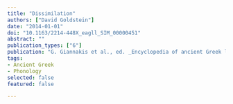 ```yaml
---
title: "Dissimilation"
authors: ["David Goldstein"]
date: "2014-01-01"
doi: "10.1163/2214-448X_eagll_SIM_00000451"
abstract: ""
publication_types: ["6"]
publication: "G. Giannakis et al., ed. _Encyclopedia of ancient Greek language and linguistics_, vol. 1:514–515. Leiden: Brill"
tags:
- Ancient Greek
- Phonology
selected: false
featured: false

---
```

